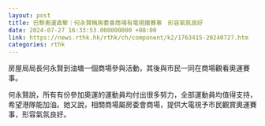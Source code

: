 ```yaml
---
layout: post
title: 巴黎奧運直擊｜何永賢稱房委會商場有電視播賽事　形容氣氛良好
date: 2024-07-27 16:33:53.000000000 +08:00
link: https://news.rthk.hk/rthk/ch/component/k2/1763415-20240727.htm
categories: rthk
---
```


房屋局局長何永賢到油塘一個商場參與活動，其後與市民一同在商場觀看奧運賽事。

何永賢說，所有有份參加奧運的運動員均付出很多努力，全部運動員均值得支持，希望港隊能加油。她又說，相關商場屬房委會商場，提供大電視予市民觀賞奧運賽事，形容氣氛良好。

